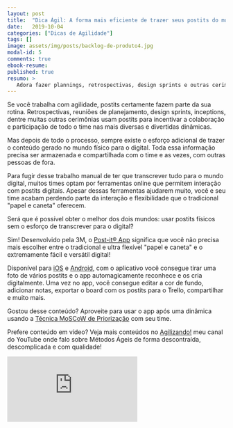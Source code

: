 ```yaml
---
layout: post
title:  "Dica Ágil: A forma mais eficiente de trazer seus postits do mundo físico para o digital!"
date:   2019-10-04
categories: ["Dicas de Agilidade"]
tags: []
image: assets/img/posts/backlog-de-produto4.jpg
modal-id: 5
comments: true
ebook-resume:
published: true
resumo: >
   Adora fazer plannings, retrospectivas, design sprints e outras cerimônias utilizando postit's mas detesta a parte de agrupar, guardar e depois passar todo o conteúdo deles para o computador? Continue lendo este post e nunca mais se preocupe com isso de novo!
---
```


Se você trabalha com agilidade, postits certamente fazem parte da sua rotina. Retrospectivas, reuniões de planejamento, design sprints, inceptions, dentre muitas outras cerimônias usam postits para incentivar a colaboração e participação de todo o time nas mais diversas e divertidas dinâmicas.

Mas depois de todo o processo, sempre existe o esforço adicional de trazer o conteúdo gerado no mundo físico para o digital. Toda essa informação precisa ser armazenada e compartilhada com o time e as vezes, com outras pessoas de fora.

Para fugir desse trabalho manual de ter que transcrever tudo para o mundo digital, muitos times optam por ferramentas online que permitem interação com postits digitais. Apesar dessas ferramentas ajudarem muito, você e seu time acabam perdendo parte da interação e flexibilidade que o tradicional "papel e caneta" oferecem.

Será que é possível obter o melhor dos dois mundos: usar postits físicos sem o esforço de transcrever para o digital?

Sim! Desenvolvido pela 3M, o [Post-it® App](https://play.google.com/store/apps/details?id=com.mmm.postit&hl=en) significa que você não precisa mais escolher entre o tradicional e ultra flexível "papel e caneta" e o extremamente fácil e versátil digital!

Disponível para [iOS](https://apps.apple.com/us/app/post-it/id920127738) e [Android](https://play.google.com/store/apps/details?id=com.mmm.postit&hl=en), com o aplicativo você consegue tirar uma foto de vários postits e o app automagicamente reconhece e os cria digitalmente. Uma vez no app, você consegue editar a cor de fundo, adicionar notas, exportar o board com os postits para o Trello, compartilhar e muito mais.

Gostou desse conteúdo? Aproveite para usar o app após uma dinâmica usando a [Técnica MoSCoW de Priorização](http://127.0.0.1:4000/articles/tecnica-moscow-priorizacao) com seu time.

Prefere conteúdo em vídeo? Veja mais conteúdos no [Agilizando!](https://youtube.com/agilizando) meu canal do YouTube onde falo sobre Métodos Ágeis de forma descontraída, descomplicada e com qualidade!

<div class="row">
  <div class="col-md-2"></div>
  <div class="col-md-8">
      <div class="portfolio-item">
        <div class="video-container">
          <iframe src="https://www.youtube.com/embed/OOux_bS40pk" frameborder="0" allow="accelerometer; autoplay; encrypted-media; gyroscope; picture-in-picture" allowfullscreen></iframe>
        </div>
      </div>
  </div>
  <div class="col-md-2"></div>
</div>